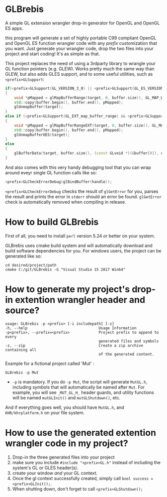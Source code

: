 # GLBrebis
A simple GL extension wrangler drop-in generator for OpenGL and OpenGL ES apps.

this program will generate a set of highly portable C99 compliant OpenGL and OpenGL ES function wrangler code with any *prefix* customization that you want. Just generate your wrangler code, drop the two files into your project and start coding! It's as simple as that.

This project replaces the need of using a 3rdparty library to wrangle your GL function pointers (e.g. GLEW). Works pretty much the same way than GLEW, but also adds GLES support, and to some useful utilities, such as `<prefix>GLSupport`:

```C++
if(<prefix>GLSupport(GL_VERSION_3_0) || <prefix>GLSupport(GL_ES_VERSION_3_0))
{
    void *pMapped = glMapBufferRange(target, 0, buffer.size(), GL_MAP_WRITE_BIT | GL_MAP_INVALIDATE_BUFFER_BIT);
    std::copy(buffer.begin(), buffer.end(), pMapped);
    glUnmapBuffer(target);
}
else if (<prefix>GLSupport(GL_EXT_map_buffer_range) && <prefix>GLSupport(GL_OES_mapbuffer)
{
    void *pMapped = glMapBufferRangeEXT(target, 0, buffer.size(), GL_MAP_WRITE_BIT_EXT | GL_MAP_INVALIDATE_BUFFER_BIT_EXT);
    std::copy(buffer.begin(), buffer.end(), pMapped);
    glUnmapBufferOES(target);
}
else
{
    glBufferData(target, buffer.size(), (const GLvoid *)(&buffer[0]), usage);
}
```

And also comes with this very handy debugging tool that you can wrap around eveyr single GL function calls like so:

```C++
<prefix>GLCheckErrorDebug(glBindBuffer(handle));
```

`<prefix>GLCheckErrorDebug` checks the result of `glGetError` for you, parses the result and prints the error in `stderr` should an error be found. `glGetError` check is automatically removed when compiling in release.

# How to build GLBrebis

First of all, you need to install `perl` version 5.24 or better on your system.

GLBrebis uses cmake build system and will automatically download and build software dependencies for you. For windows users, the project can be generated like so:

```
cd desired/project/path
cmake C:/git/GLBrebis -G "Visual Studio 15 2017 Win64"
```

# How to generate my project's drop-in extention wrangler header and source?

```
usage: GLBrebis -p <prefix> [-i includepath] [-z]
-h, --help                                Usage Information
-p<prefix>, --prefix=<prefix>             Project prefix to append to every
                                          generated files and symbols
-z, --zip                                 Create a zip archive containing all
                                          of the generated content.
```

Example for a fictional project called 'Mut' :
```
GLBrebis -p Mut
```
* `-p` is mandatory. If you do `-p Mut`, the script will generate `MutGL.h`, including symbols that will automatically be named after `Mut`.  For example, you will see `_MUT_GL_H_` header guards, and utility functions will be named `mutGLInit()` and `mutGLShutdown()`, etc.

And if everything goes well, you should have `MutGL.h`, and `KHR/khrplatform.h` on your file system.

# How to use the generated extention wrangler code in my project?

1. Drop-in the three generated files into your project
3. make sure you include `#include "<prefix>GL.h"` instead of including the system's GL or GLES header(s).
4. create your window *and* your GL context.
5. Once the gl context successfully created, simply call `bool success = <prefix>GLInit();`.
6. When shutting down, don't forget to call `<prefix>GLShutdown();`
